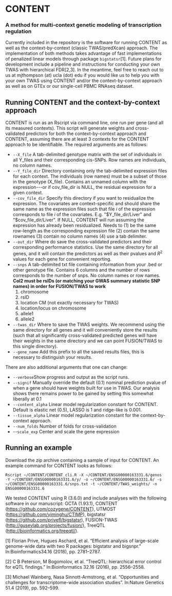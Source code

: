 
# CONTENT 
### A method for multi-context genetic modeling of transcription regulation

Currently included in the repository is the software for running CONTENT as well as the context-by-context (classic TWAS/predXcan) approach. The implementation of both methods takes advantage of fast implementations of penalized linear models through package `bigstatsr`[1]. Future plans for development include a pipeline and instructions for conducting your own TWAS with hierarchical FDR[2,3]. In the meantime, feel free to reach out to us at mjthompson (at) ucla (dot) edu if you would like us to help you with your own TWAS using CONTENT and/or the context-by-context approach as well as on GTEx or our single-cell PBMC RNAseq dataset.

## Running CONTENT and the context-by-context approach

CONTENT is run as an Rscript via command line, one run per gene (and all its measured contexts). This script will generate weights and cross-validated predictors for both the context-by-context approach and CONTENT, assuming there are at least 3 contexts for the CONTENT approach to be identifiable. The required arguments are as follows:

 - `--X_file` A tab-delimited genotype matrix with the set of individuals in all Y_files and their corresponding cis-SNPs. Row names are individuals, no column names. 
 - `--Y_file_dir` Directory containing only the tab-delimited expression files for each context. The individuals (row names) must be a subset of those in the genotype (X_file). Contains an unnamed column with the expression---or if cov_file_dir is NULL, the residual expression for a given context.
 - `--cov_file_dir` Specify this directory if you want to residualize the expression. The covariates are context-specific and should share the same name as the expression files such that file $i$ of the expression corresponds to file $i$ of the covariates. E.g. "\$Y_file_dir/Liver" and "\$cov_file_dir/Liver". If NULL, CONTENT will run assuming the expression has already been residualized. Needs to (1) be the same row-length as the corresponding expression file (2) contain the same rownames (3) contain no column names (4) use a tab delimiter.
 - `--out_dir` Where do save the cross-validated predictors and their corresponding performance statistics. Use the same directory for all genes, and it will contain the predictors as well as their pvalues and $R^2$ values for each gene for convenient reporting.
 - `--snps` A tab-delimited txt file containing information from your .bed or other genotype file. Contains 6 columns and the number of rows corresponds to the number of snps. No column names or row names. **Col2 must be rsIDs (or matching your GWAS summary statistic SNP names) in order for FUSION/TWAS to work**
	 1. chromosome
	 2. rsID
	 3. location CM (not exactly necessary for TWAS)
	 4. location/locus on chromosome
	 5. allele1
	 6. allele2
-	`--twas_dir` Where to save the TWAS weights. We recommend using the same directory for all genes and it will conveniently store the results (such that all significantly cross-validated predicted genes will have their weights in the same directory and we can point FUSION/TWAS to this single directory).
-	`--gene_name` Add this prefix to all the saved results files, this is necessary to distinguish your results.

There are also additional arguments that one can change:

 - `--verbose`Show progress and output as the script runs.
 - `--signif` Manually override the default (0.1) nominal prediction pvalue of when a gene should have weights built for use in TWAS. Our analysis shows there remains power to be gained by setting this somewhat liberally at 0.1
 - `--content_alpha` Linear model regularization constant for CONTENT. Default is elastic net (0.5), LASSO is 1 and ridge-like is 0.001.
 - `--tissue_alpha` Linear model regularization constant for the context-by-context approach.
 - `--num_folds` Number of folds for cross-validation
 - --`scale_exp` Center and scale the gene expression

	
## Running an example
Download the zip archive containing a sample of input for CONTENT. An example command for CONTENT looks as follows:
```
Rscript ~/CONTENT/CONTENT_cli.R -X ~/CONTENT/ENSG00000163331.6/genos
-Y ~/CONTENT/ENSG00000163331.6/y/ -o ~/CONTENT/ENSG00000163331.6/ -s
~/CONTENT/ENSG00000163331.6/snps.txt -t ~/CONTENT/TWAS_weights/ -n
ENSG00000163331.6
```

We tested CONTENT using R (3.6.0) and include analyses with the following software in our manuscript: GCTA (1.93.1), CONTENT (https://github.com/cozygene/CONTENT), UTMOST (https://github.com/yiminghu/CTIMP), bigstatsr (https://github.com/privefl/bigstatsr), FUSION-TWAS (http://gusevlab.org/projects/fusion/), TreeQTL (http://bioinformatics.org/treeqtl/).
	
[1] Florian Prive, Hugues Aschard, et al. “Efficient analysis of large-scale genome-wide data with two R packages: bigstatsr and bigsnpr.” In:Bioinformatics34.16 (2018), pp. 2781–2787.

[2] C B Peterson, M Bogomolov, et al. “TreeQTL: hierarchical error control for eQTL findings.” In:Bioinformatics 32.16 (2016), pp. 2556–2558.

[3] Michael Wainberg, Nasa Sinnott-Armstrong, et al. “Opportunities and challenges for transcriptome-wide association studies”. In:Nature Genetics 51.4 (2019), pp. 592–599.



